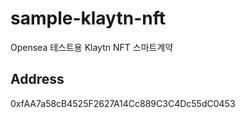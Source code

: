 # sample-klaytn-nft
Opensea 테스트용 Klaytn NFT 스마트계약

## Address
0xfAA7a58cB4525F2627A14Cc889C3C4Dc55dC0453
